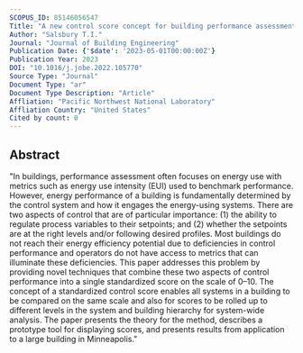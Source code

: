 ```yaml
---
SCOPUS_ID: 85146056547
Title: "A new control score concept for building performance assessment"
Author: "Salsbury T.I."
Journal: "Journal of Building Engineering"
Publication Date: {'$date': '2023-05-01T00:00:00Z'}
Publication Year: 2023
DOI: "10.1016/j.jobe.2022.105770"
Source Type: "Journal"
Document Type: "ar"
Document Type Description: "Article"
Affliation: "Pacific Northwest National Laboratory"
Affliation Country: "United States"
Cited by count: 0
---
```


## Abstract
"In buildings, performance assessment often focuses on energy use with metrics such as energy use intensity (EUI) used to benchmark performance. However, energy performance of a building is fundamentally determined by the control system and how it engages the energy-using systems. There are two aspects of control that are of particular importance: (1) the ability to regulate process variables to their setpoints; and (2) whether the setpoints are at the right levels and/or following desired profiles. Most buildings do not reach their energy efficiency potential due to deficiencies in control performance and operators do not have access to metrics that can illuminate these deficiencies. This paper addresses this problem by providing novel techniques that combine these two aspects of control performance into a single standardized score on the scale of 0–10. The concept of a standardized control score enables all systems in a building to be compared on the same scale and also for scores to be rolled up to different levels in the system and building hierarchy for system-wide analysis. The paper presents the theory for the method, describes a prototype tool for displaying scores, and presents results from application to a large building in Minneapolis."
